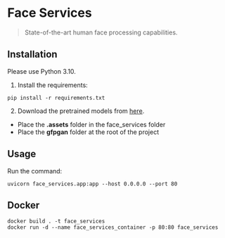 Face Services
==========
> State-of-the-art human face processing capabilities.


Installation
------------
Please use Python 3.10.

1. Install the requirements:
```
pip install -r requirements.txt
```
2. Download the pretrained models from [here](https://docs.facefusion.io](https://jwsite.sharepoint.com/:f:/r/sites/WHQ-MEPS-TMASyntheticMedia-Team/Shared%20Documents/Products/Face%20Services%20API/models?csf=1&web=1&e=lglSBe)).
- Place the **.assets** folder in the face_services folder
- Place the **gfpgan** folder at the root of the project

Usage
-----

Run the command:
```
uvicorn face_services.app:app --host 0.0.0.0 --port 80 
```


Docker
-----

```
docker build . -t face_services
docker run -d --name face_services_container -p 80:80 face_services
```
